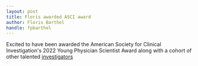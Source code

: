 ```yaml
---
layout: post
title: Floris awarded ASCI award
author: Floris Barthel
handle: fpbarthel
---
```


Excited to have been awarded the American Society for Clinical Investigation's 2022 Young Physician Scientist Award along with a cohort of other talented [investigators](https://the-asci.org/controllers/asci/ListingController.php?action=year&year=2022&category=ypsa)
